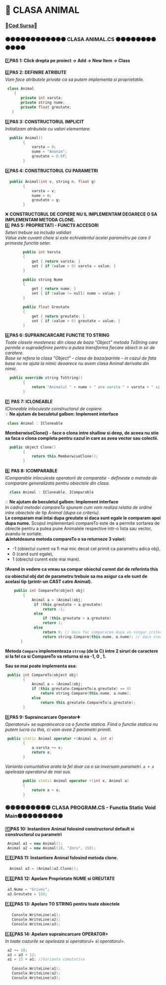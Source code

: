 # 🎯 CLASA ANIMAL </br>
### 🔮[Cod Sursa](https://github.com/Adriana-Giol/Programare-Aplicatii-Windows/blob/main/1.%20Laborator/2.%20Seminar%202/%5BClean%5DCiurea_Seminar2_1046/Animal.cs)🔮
### 🟠🟠🟠🟠🟠🟠🟠🟠🟠🟠🟠🟠 CLASA ANIMAL.CS 🟠🟠🟠🟠🟠🟠🟠🟠🟠🟠🟠🟠
1️⃣**PAS 1: Click drepta pe proiect -> Add -> New Item -> Class**</br>

2️⃣**PAS 2: DEFINIRE ATRIBUTE**</br>
*Vom face atributele private ca sa putem implementa si proprietatile.*</br>
```cpp
 class Animal
    {
       private int varsta;
       private string nume;
       private float greutate;
   }
```

3️⃣**PAS 3: CONSTRUCTORUL IMPLICIT**</br>
*Initializam atributele cu valori elementare.*</br>
```cpp
  public Animal()
        {
            varsta = 0;
            nume = "Anonim";
            greutate = 0.0f;
        }

```

4️⃣**PAS 4: CONSTRUCTORUL CU PARAMETRI**</br>
```cpp
  public Animal(int v, string n, float g)
        {
            varsta = v;
            nume = n;
            greutate = g;
        }

```
❌ **CONSTRUCTORUL DE COPIERE NU IL IMPLEMENTAM DEOARECE O SA IMPLEMENTAM METODA CLONE.**</br>
5️⃣ **PAS 5: PROPRIETATI - FUNCTII ACCESORI**</br>
*Seteri trebuie sa includa validari*</br>
*Value este cuvant cheie si este echivalentul acelei parametru pe care il primeste functia seter.*</br>
```cpp
        public int Varsta
        {
            get { return varsta; }
            set { if (value > 0) varsta = value; }
        }

        public string Nume
        {
            get { return nume; }
            set { if (value != null) nume = value; }
        }

        public float Greutate
        {
            get { return greutate; }
            set { if (value > 0) greutate = value; }
        }
```
6️⃣**PAS 6: SUPRAINCARCARE FUNCTIE TO STRING**</br>
*Toate clasele mostenesc din clasa de baza "Object" metoda ToString care permite o supradefinire pentru a putea transforma fiecare obiect in sir de caratere.*</br>
*Base se refera la clasa "Object" - clasa de baza/parinte - in cazul de fata base nu ne ajuta la nimic deoarece nu avem clasa Animal derivata din nimic.*</br>
```cpp
  public override string ToString()
        {
            return "Animalul " + nume + " are varsta " + varsta + " si greutatea " + greutate;
        }
```

7️⃣ **PAS 7: ICLONEABLE**</br>
*ICloneable inlocuieste constructorul de copiere.*</br>
💡 **Ne ajutam de beculetul galben: Implement interface**</br>
```cpp
 class Animal : ICloneable
```
**MemberwiseClone() - face o clona intre shallow si deep, de aceea nu stie sa faca o clona completa pentru cazul in care as avea vector sau colectii.**</br>
```cpp
  public object Clone()
        {
            return this.MemberwiseClone();
        }
```

8️⃣ **PAS 8: ICOMPARABLE**</br>
*IComparable inlocuieste operatorii de comparatie - defineste o metoda de comparare generalizata pentru obiectele din clasa.*</br>
```cpp
  class Animal : ICloneable, IComparable
```
💡 **Ne ajutam de beculetul galben: Implement interface**</br>
*In cadrul metodei compareTo spunem cum vom realiza relatia de ordine intre obiectele de tip Animal (dupa ce criteriu).*</br>
**Le comparam mai intai dupa greutate si daca sunt egale le comparam apoi dupa nume.**
Scopul implementarii compareTo este de a permite sortarea de obiecte pentru a putea pune Animalele respective intr-o lista sau vector, avandu-le sortate.</br>
⚠️**Intotdeauna metoda compareTo o sa returneze 3 valori:**</br>
- -1 (obiectul curent va fi mai mic decat cel primit ca parametru adica obj), 
-  0 (cand sunt egale), 
-  1 (obiectul curent este mai mare).

❗**Avand in vedere ca vreau sa compar obiectul curent dat de referinta this cu obiectul obj dat de parametru trebuie sa ma asigur ca ele sunt de acelasi tip (printr-un CAST catre Animal).**</br>
```cpp
    public int CompareTo(object obj)
        {
            Animal a = (Animal)obj;
             if (this.greutate < a.greutate)
                 return -1;
             else
                 if (this.greutate > a.greutate)
                 return 1;
             else
                 return 0; // daca fac compararea dupa un singur criteriu
                 return string.Compare(this.nume, a.nume); // daca vreau sa fac compararea dupa 2 criterii
       }
```
 **Metoda `Compare` implementeaza `strcmp` (de la C) intre 2 siruri de caractere si la fel ca si CompareTo va returna si ea -1, 0 , 1.**</br>
 
**Sau se mai poate implementa asa:**
```cpp
 public int CompareTo(object obj)
        {
            Animal a = (Animal)obj;
            if (this.greutate.CompareTo(a.greutate) == 0)
                return string.Compare(this.nume, a.nume);
            else
                return this.greutate.CompareTo(a.greutate);
        }
```
9️⃣**PAS 9: Supraincarcare Operator➕**</br>
*Operatorul+ se supraincarca ca o functie statica. Fiind o functie statica nu putem lucra cu this, ci vom avea 2 parametri primiti.*</br>
```cpp
 public static Animal operator +(Animal a, int x)
        {
            a.varsta += x;
            return a;
        }
```
*Varianta comuntativa arata la fel doar ca o sa inversam parametri. `a + x` apeleaza operatorul de mai sus.*</br>
```cpp
        public static Animal operator +(int x, Animal a)
        {
            return a + x;
        }
  ```
  
### 🟢🟢🟢🟢🟢🟢🟢🟢🟢 CLASA PROGRAM.CS - Functia Static Void Main🟢🟢🟢🟢🟢🟢🟢🟢🟢
🔟**PAS 10: Instantiere Animal folosind constructorul default si constructorul cu parametri**</br>
```cpp
 Animal a1 = new Animal();
 Animal a2 = new Animal(10, "Zoro", 150);
```

1️⃣1️⃣**PAS 11: Instantiere Animal folosind metoda clone.**</br>
```cpp
  Animal a3 = (Animal)a2.Clone();
```

1️⃣2️⃣**PAS 12: Apelare Proprietate NUME si GREUTATE**</br>
```cpp
 a3.Nume = "Grivei";
 a3.Greutate = 150;
```

1️⃣3️⃣**PAS 13: Apelare TO STRING pentru toate obiectele**</br>
```cpp
   Console.WriteLine(a1);
   Console.WriteLine(a2);
   Console.WriteLine(a3);
```

1️⃣4️⃣**PAS 14: Apelare supraincarcare OPERATOR+**</br>
*In toate cazurile se apeleaza si operatorul+ si operatorul=.*</br>
```cpp
 a2 += 10;
 a3 = a3 + 12;
 a1 = 15 + a1; //Varianta comutativa
 
   Console.WriteLine(a1);
   Console.WriteLine(a2);
   Console.WriteLine(a3);
```
